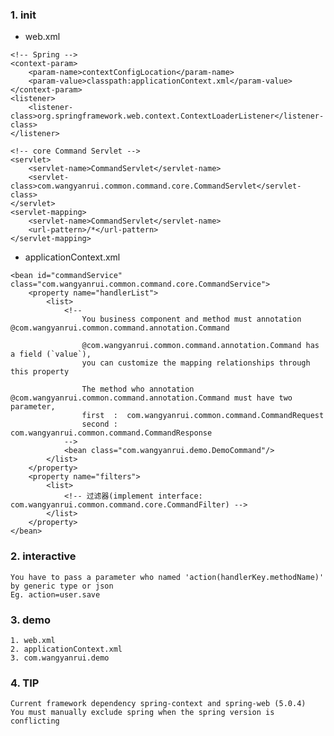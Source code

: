 ### 1. init

* web.xml
```
<!-- Spring -->
<context-param>
    <param-name>contextConfigLocation</param-name>
    <param-value>classpath:applicationContext.xml</param-value>
</context-param>
<listener>
    <listener-class>org.springframework.web.context.ContextLoaderListener</listener-class>
</listener>

<!-- core Command Servlet -->
<servlet>
    <servlet-name>CommandServlet</servlet-name>
    <servlet-class>com.wangyanrui.common.command.core.CommandServlet</servlet-class>
</servlet>
<servlet-mapping>
    <servlet-name>CommandServlet</servlet-name>
    <url-pattern>/*</url-pattern>
</servlet-mapping>
```

* applicationContext.xml

```
<bean id="commandService" class="com.wangyanrui.common.command.core.CommandService">
    <property name="handlerList">
        <list>
            <!-- 
                You business component and method must annotation @com.wangyanrui.common.command.annotation.Command
                
                @com.wangyanrui.common.command.annotation.Command has a field (`value`), 
                you can customize the mapping relationships through this property
                
                The method who annotation  @com.wangyanrui.common.command.annotation.Command must have two parameter,
                first  :  com.wangyanrui.common.command.CommandRequest
                second :  com.wangyanrui.common.command.CommandResponse
            -->
            <bean class="com.wangyanrui.demo.DemoCommand"/>
        </list>
    </property>
    <property name="filters">
        <list>
            <!-- 过滤器(implement interface: com.wangyanrui.common.command.core.CommandFilter) -->
        </list>
    </property>
</bean>
```


### 2. interactive
    
    You have to pass a parameter who named 'action(handlerKey.methodName)' by generic type or json 
    Eg. action=user.save

### 3. demo

    1. web.xml    
    2. applicationContext.xml
    3. com.wangyanrui.demo

### 4. TIP
    Current framework dependency spring-context and spring-web (5.0.4)
    You must manually exclude spring when the spring version is conflicting
